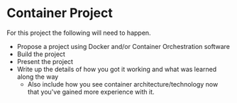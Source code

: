 # Container Project

For this project the following will need to happen.

* Propose a project using Docker and/or Container Orchestration software
* Build the project 
* Present the project
* Write up the details of how you got it working and what was learned along the way
  * Also include how you see container architecture/technology now that you've gained more experience with it.
